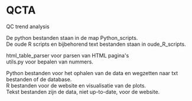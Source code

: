 # QCTA
QC trend analysis

De python bestanden staan in de map Python_scripts. <br />
De oude R scripts en bijbehorend text bestanden staan in oude_R_scripts.

html_table_parser voor parsen van HTML pagina's <br />
utils.py voor bepalen van nummers.

Python bestanden voor het ophalen van de data en wegzetten naar txt bestanden of de database. <br />
R bestanden voor de website en visualisatie van de plots. <br />
Tekst bestanden zijn de data, niet up-to-date, voor de website.
